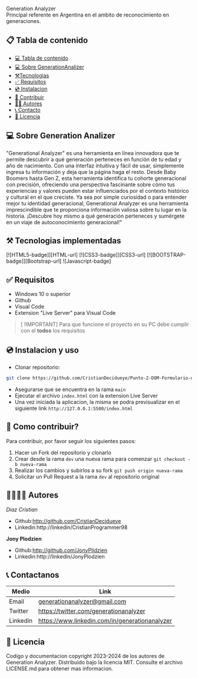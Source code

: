 <p>Generation Analyzer <br>
Principal referente en Argentina en el ambito de reconocimiento en generaciones.

## 📋 Tabla de contenido
<!----Control mas espacio para seleccionar categoria en el parentesis---->
- [💻 Tabla de contenido](#📋-tabla-de-contenido)
- [💻 Sobre GenerationAnalizer](#💻-sobre-GenerationAnalizer)
- [⚒️Tecnologias](#⚒️-tecnologias-implementadas)
- [✅ Requisitos](#✅-requisitos)
- [💿 Instalacion](#💿-instalacion-y-uso)
- [🤝 Contribuir](#🤝-como-contribuir)
- [👨‍💻 Autores](#👨‍💻👩‍💻-autores)
- [📞 Contacto](#📞-contactanos)
- [📄 Licencia](#📄-licencia)

## 💻 Sobre Generation Analizer
"Generational Analyzer" es una herramienta en línea innovadora que te permite descubrir a qué generación perteneces en función de tu edad y año de nacimiento. Con una interfaz intuitiva y fácil de usar, simplemente ingresa tu información y deja que la página haga el resto. Desde Baby Boomers hasta Gen Z, esta herramienta identifica tu cohorte generacional con precisión, ofreciendo una perspectiva fascinante sobre cómo tus experiencias y valores pueden estar influenciados por el contexto histórico y cultural en el que creciste. Ya sea por simple curiosidad o para entender mejor tu identidad generacional, Generational Analyzer es una herramienta imprescindible que te proporciona información valiosa sobre tu lugar en la historia. ¡Descubre hoy mismo a qué generación perteneces y sumérgete en un viaje de autoconocimiento generacional!"

## ⚒️ Tecnologias implementadas


[![HTML5-badge]][HTML-url]
[![CSS3-badge]][CSS3-url]
[![BOOTSTRAP-badge]][Bootstrap-url]
![Javascript-badge]

## ✅ Requisitos

- Windows 10 o superior
- Github
- Visual Code
- Extension "Live Server" para Visual Code

> [ !IMPORTANT]
> Para que funcione el proyecto en su PC debe cumplir con el **todos** los requisitos

## 💿 Instalacion y uso

- Clonar repositorio:

```bash
git clone https://github.com/CristianDecidueye/Punto-2-DOM-Formulario-de-Persona-y-generacion.
```

- Asegurarse que se encuentra en la rama `main`
- Ejecutar el archivo `index.html` con la extension Live Server
- Una vez iniciada la aplicacion, la misma se podra previsualizar en el siguiente link `http://127.0.0.1:5500/index.html`

## 🤝 Como contribuir?

Para contribuir, por favor seguir los siguientes pasos:

1. Hacer un Fork del repositorio y clonarlo
2. Crear desde la rama `dev` una nueva rama para comenzar `git checkout -b nueva-rama`
3. Realizar los cambios y subirlos a su fork `git push origin nueva-rama`
4. Solicitar un Pull Request a la rama `dev` al repositorio original

## 👨‍💻👩‍💻 Autores

_Diaz Cristian_

- Github:http://github.com/CristianDecidueye
- Linkedin:http://linkedin/CristianProgrammer98

**Jony Plodzien**

- Github:http://github.com/JonyPlidzien
- Linkedin:http://linkedin/JonyPlodzien

## 📞 Contactanos

| Medio    | Link                              |
| -------- | --------------------------------- |
| Email    | generationanalyzer@gmail.com                   |
| Twitter  | https://twitter.com/generationanalyzer         |
| Linkedin | https://www.linkedin.com/in/generationanalyzer |

## 📄 Licencia

Codigo y documentacion copyright 2023-2024 de los autores de Generation Analyzer. Distribuido bajo la licencia MIT. Consulte el archivo LICENSE.md para obtener mas informacion.
